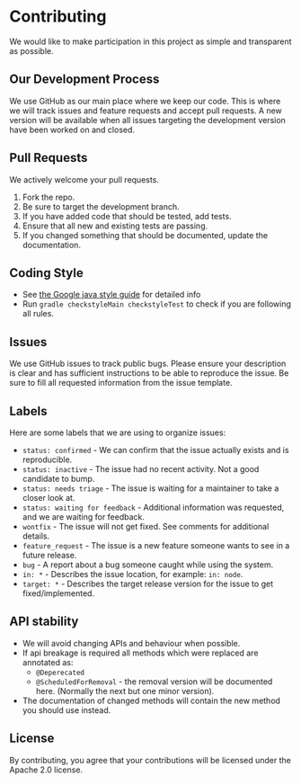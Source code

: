 # Contributing

We would like to make participation in this project as simple and transparent as possible.

## Our Development Process

We use GitHub as our main place where we keep our code. This is where we will track issues and feature requests and
accept pull requests. A new version will be available when all issues targeting the development version have been worked
on and closed.

## Pull Requests

We actively welcome your pull requests.

1. Fork the repo.
2. Be sure to target the development branch.
3. If you have added code that should be tested, add tests.
4. Ensure that all new and existing tests are passing.
5. If you changed something that should be documented, update the documentation.

## Coding Style

* See [the Google java style guide](https://google.github.io/styleguide/javaguide.html) for detailed info
* Run `gradle checkstyleMain checkstyleTest` to check if you are following all rules.

## Issues

We use GitHub issues to track public bugs. Please ensure your description is clear and has sufficient instructions to be
able to reproduce the issue. Be sure to fill all requested information from the issue template.

## Labels

Here are some labels that we are using to organize issues:

* `status: confirmed` - We can confirm that the issue actually exists and is reproducible.
* `status: inactive` - The issue had no recent activity. Not a good candidate to bump.
* `status: needs triage` - The issue is waiting for a maintainer to take a closer look at.
* `status: waiting for feedback` - Additional information was requested, and we are waiting for feedback.
* `wontfix` - The issue will not get fixed. See comments for additional details.
* `feature_request` - The issue is a new feature someone wants to see in a future release.
* `bug` - A report about a bug someone caught while using the system.
* `in: *` - Describes the issue location, for example: `in: node`.
* `target: *` - Describes the target release version for the issue to get fixed/implemented.

## API stability

* We will avoid changing APIs and behaviour when possible.
* If api breakage is required all methods which were replaced are annotated as:
  * `@Deperecated`
  * `@ScheduledForRemoval` - the removal version will be documented here. (Normally the next but one minor version).
* The documentation of changed methods will contain the new method you should use instead.

## License

By contributing, you agree that your contributions will be licensed under the Apache 2.0 license.
